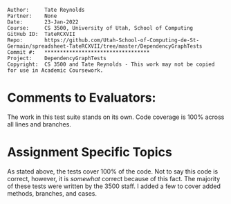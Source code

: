 ```
Author:     Tate Reynolds
Partner:    None
Date:       23-Jan-2022
Course:     CS 3500, University of Utah, School of Computing
GitHub ID:  TateRCXVII
Repo:       https://github.com/Utah-School-of-Computing-de-St-Germain/spreadsheet-TateRCXVII/tree/master/DependencyGraphTests
Commit #:   **********************************
Project:    DependencyGraphTests
Copyright:  CS 3500 and Tate Reynolds - This work may not be copied for use in Academic Coursework.
```

# Comments to Evaluators:
The work in this test suite stands on its own. Code coverage is 100% across all lines and branches.

# Assignment Specific Topics
As stated above, the tests cover 100% of the code. Not to say this code is correct, however, it is *somewhat* correct because of this fact.
The majority of these tests were written by the 3500 staff. I added a few to cover added methods, branches, and cases.


